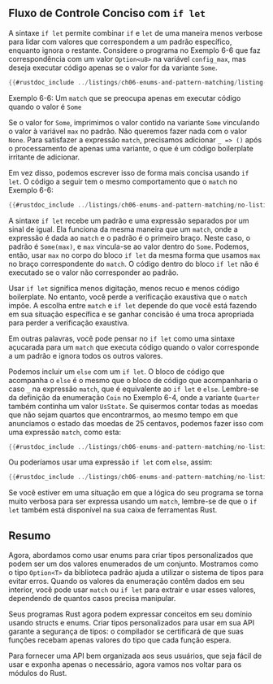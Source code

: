 ## Fluxo de Controle Conciso com `if let`

A sintaxe `if let` permite combinar `if` e `let` de uma maneira menos verbose para lidar com valores que correspondem a um padrão específico, enquanto ignora o restante. Considere o programa no Exemplo 6-6 que faz correspondência com um valor `Option<u8>` na variável `config_max`, mas deseja executar código apenas se o valor for da variante `Some`.

```rust
{{#rustdoc_include ../listings/ch06-enums-and-pattern-matching/listing-06-06/src/main.rs:here}}
```

<span class="caption">Exemplo 6-6: Um `match` que se preocupa apenas em executar
código quando o valor é `Some`</span>

Se o valor for `Some`, imprimimos o valor contido na variante `Some` vinculando
o valor à variável `max` no padrão. Não queremos fazer nada com o valor `None`. 
Para satisfazer a expressão `match`, precisamos adicionar `_ => ()` após o processamento de apenas uma variante, o que é um código boilerplate irritante de adicionar.

Em vez disso, podemos escrever isso de forma mais concisa usando `if let`. O código a seguir tem o mesmo comportamento que o `match` no Exemplo 6-6:

```rust
{{#rustdoc_include ../listings/ch06-enums-and-pattern-matching/no-listing-12-if-let/src/main.rs:here}}
```

A sintaxe `if let` recebe um padrão e uma expressão separados por um sinal de igual. Ela funciona da mesma maneira que um `match`, onde a expressão é dada ao `match` e o padrão é o primeiro braço. Neste caso, o padrão é `Some(max)`, e `max` vincula-se ao valor dentro do `Some`. Podemos, então, usar `max` no corpo do bloco `if let` da mesma forma que usamos `max` no braço correspondente do `match`. O código dentro do bloco `if let` não é executado se o valor não corresponder ao padrão.

Usar `if let` significa menos digitação, menos recuo e menos código boilerplate. No entanto, você perde a verificação exaustiva que o `match` impõe. A escolha entre `match` e `if let` depende do que você está fazendo em sua situação específica e se ganhar concisão é uma troca apropriada para perder a verificação exaustiva.

Em outras palavras, você pode pensar no `if let` como uma sintaxe açucarada para um `match` que executa código quando o valor corresponde a um padrão e ignora todos os outros valores.

Podemos incluir um `else` com um `if let`. O bloco de código que acompanha o `else` é o mesmo que o bloco de código que acompanharia o caso `_` na expressão `match`, que é equivalente ao `if let` e `else`. Lembre-se da definição da enumeração `Coin` no Exemplo 6-4, onde a variante `Quarter` também continha um valor `UsState`. Se quisermos contar todas as moedas que não sejam quartos que encontrarmos, ao mesmo tempo em que anunciamos o estado das moedas de 25 centavos, podemos fazer isso com uma expressão `match`, como esta:

```rust
{{#rustdoc_include ../listings/ch06-enums-and-pattern-matching/no-listing-13-count-and-announce-match/src/main.rs:here}}
```

Ou poderíamos usar uma expressão `if let` com `else`, assim:

```rust
{{#rustdoc_include ../listings/ch06-enums-and-pattern-matching/no-listing-14-count-and-announce-if-let-else/src/main.rs:here}}
```

Se você estiver em uma situação em que a lógica do seu programa se torna muito verbosa para ser expressa usando um `match`, lembre-se de que o `if let` também está disponível na sua caixa de ferramentas Rust.

## Resumo

Agora, abordamos como usar enums para criar tipos personalizados que podem ser um dos valores enumerados de um conjunto. Mostramos como o tipo `Option<T>` da biblioteca padrão ajuda a utilizar o sistema de tipos para evitar erros. Quando os valores da enumeração contêm dados em seu interior, você pode usar `match` ou `if let` para extrair e usar esses valores, dependendo de quantos casos precisa manipular.

Seus programas Rust agora podem expressar conceitos em seu domínio usando structs e enums. Criar tipos personalizados para usar em sua API garante a segurança de tipos: o compilador se certificará de que suas funções recebam apenas valores do tipo que cada função espera.

Para fornecer uma API bem organizada aos seus usuários, que seja fácil de usar e exponha apenas o necessário, agora vamos nos voltar para os módulos do Rust.

